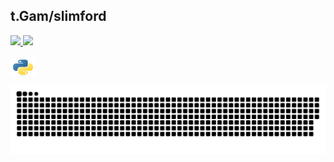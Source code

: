 ## t.Gam/slimford

<div>
  <a href="https://github.com/tdeccy">
  <img height="180em" src="https://github-readme-stats.vercel.app/api?username=tdeccy&show_icons=true&theme=dark&include_all_commits=true&count_private=true"/>
  <img height="180em" src="https://github-readme-stats.vercel.app/api/top-langs/?username=tdeccy&theme=dark"/>
</div>
  
<div style="display: inline_block"><br>
  <img align="center" alt="Python" height="30" width="40" src="https://raw.githubusercontent.com/devicons/devicon/master/icons/python/python-original.svg">
  
  
  ![Snake animation](https://github.com/tdeccy/tdeccy/blob/output/github-contribution-grid-snake.svg)
</div>
  
##

